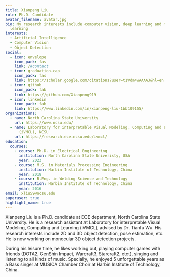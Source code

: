 ```yaml
---
title: Xianpeng Liu
role: Ph.D. Candidate
avatar_filename: avatar.jpg
bio: My research interests include computer vision, deep learning and machine
  learning
interests:
  - Artificial Intelligence
  - Computer Vision
  - Object Detection
social:
  - icon: envelope
    icon_pack: fas
    link: /#contact
  - icon: graduation-cap
    icon_pack: fas
    link: https://scholar.google.com/citations?user=t1Vdm4wAAAAJ&hl=en
  - icon: github
    icon_pack: fab
    link: https://github.com/Xianpeng919
  - icon: linkedin
    icon_pack: fab
    link: https://www.linkedin.com/in/xianpeng-liu-1bb109155/
organizations:
  - name: North Carolina State University
    url: https://www.ncsu.edu/
  - name: Laboratory for interpretable Visual Modeling, Computing and Learning
      (iVMCL), NCSU
    url: https://research.ece.ncsu.edu/ivmcl/
education:
  courses:
    - course: Ph.D. in Electrical Engineering
      institution: North Carolina State Univeristy, USA
      year: 2023
    - course: M.S. in Materials Processing Engineering
      institution: Harbin Institute of Technology, China
      year: 2018
    - course: B.Eng. in Welding Science and Technology
      institution: Harbin Institute of Technology, China
      year: 2016
email: xliu59@ncsu.edu
superuser: true
highlight_name: true
---
```

Xianpeng Liu is a Ph.D. candidate at ECE department, North Carolina State University. He is a research assistant at Laboratory for interpretable Visual Modeling, Computing and Learning (iVMCL), advised by Dr. Tianfu Wu. His research interests include 2D and 3D object detection, pose estimation, etc. He is now working on monocular 3D object detection projects.



During his leisure time, he likes working out, playing computer games with friends (DOTA2, GenShin Impact, Warcraft3, Starcraft2, etc.), singing and listening to all kinds of music. Specially, he enjoyed 5 unforgettable years as a Bass singer at MUSICA Chamber Choir at Harbin Institute of Technology, China.